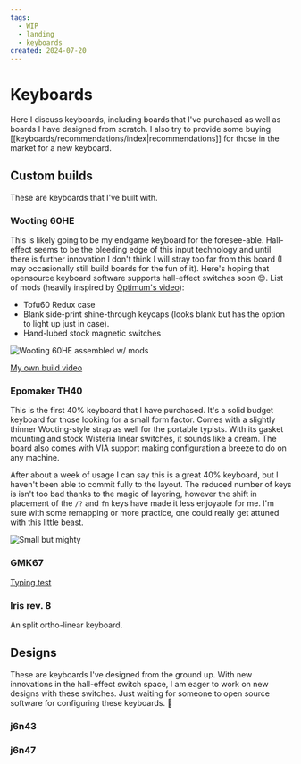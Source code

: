 ```yaml
---
tags:
  - WIP
  - landing
  - keyboards
created: 2024-07-20
---
```


# Keyboards

Here I discuss keyboards, including boards that I've purchased as well as boards I have designed from scratch. I also try to provide some buying [[keyboards/recommendations/index|recommendations]] for those in the market for a new keyboard.

## Custom builds

These are keyboards that I've built with.

### Wooting 60HE

This is likely going to be my endgame keyboard for the foresee-able. Hall-effect seems to be the bleeding edge of this input technology and until there is further innovation I don't think I will stray too far from this board (I may occasionally still build boards for the fun of it). Here's hoping that opensource keyboard software supports hall-effect switches soon 😊. List of mods (heavily inspired by [Optimum's video](https://www.youtube.com/watch?v=EuULrGtbDy4)):

- Tofu60 Redux case
- Blank side-print shine-through keycaps (looks blank but has the option to light up just in case).
- Hand-lubed stock magnetic switches

![Wooting 60HE assembled w/ mods](https://res.cloudinary.com/drwjkxxud/image/upload/v1721106541/wooting_ok1qsh.png)

[My own build video](https://youtu.be/q0zwpSPiivQ)

### Epomaker TH40

This is the first 40% keyboard that I have purchased. It's a solid budget keyboard for those looking for a small form factor. Comes with a slightly thinner Wooting-style strap as well for the portable typists. With its gasket mounting and stock Wisteria linear switches, it sounds like a dream. The board also comes with VIA support making configuration a breeze to do on any machine.

After about a week of usage I can say this is a great 40% keyboard, but I haven't been able to commit fully to the layout. The reduced number of keys is isn't too bad thanks to the magic of layering, however the shift in placement of the `/?` and `fn` keys have made it less enjoyable for me. I'm sure with some remapping or more practice, one could really get attuned with this little beast.

![Small but mighty](https://res.cloudinary.com/drwjkxxud/image/upload/v1721882291/IMG_5844_zfx1qx.jpg)

### GMK67

[Typing test](https://youtu.be/KAHYueb5evo)

### Iris rev. 8

An split ortho-linear keyboard.

## Designs

These are keyboards I've designed from the ground up. With new innovations in the hall-effect switch space, I am eager to work on new designs with these switches. Just waiting for someone to open source software for configuring these keyboards. 👀

### j6n43

### j6n47
